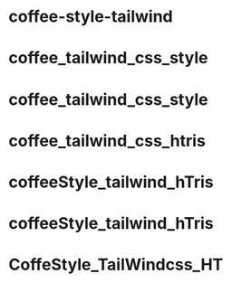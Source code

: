 # coffee-style-tailwind
# coffee_tailwind_css_style
# coffee_tailwind_css_style
# coffee_tailwind_css_htris
# coffeeStyle_tailwind_hTris
# coffeeStyle_tailwind_hTris
# CoffeStyle_TailWindcss_HT
